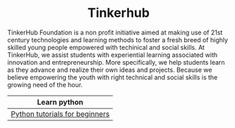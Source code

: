 <h1 align="center">Tinkerhub</h1>

TinkerHub Foundation is a non profit initiative aimed at making use of 21st century technologies and learning methods to foster a fresh breed of highly skilled young people empowered with techinical and social skills. At TinkerHub, we assist students with experiential learning associated with innovation and entrepreneurship. More specifically, we help students learn as they advance and realize their own ideas and projects. Because we believe empowering the youth with right technical and social skills is the growing need of the hour.


|Learn python |
|---          |
|[Python tutorials for beginners](Python_tutorials_for_beginners)|


